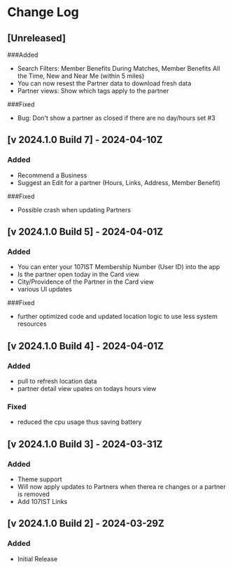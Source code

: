 # Change Log

## [Unreleased]
###Added
- Search Filters: Member Benefits During Matches, Member Benefits All the Time, New and Near Me (within 5 miles)
- You can now resest the Partner data to download fresh data
- Partner views: Show which tags apply to the partner

###Fixed
- Bug: Don't show a partner as closed if there are no day/hours set #3

## [v 2024.1.0 Build 7] - 2024-04-10Z
### Added
- Recommend a Business
- Suggest an Edit for a partner (Hours, Links, Address, Member Benefit)

###Fixed
- Possible crash when updating Partners

## [v 2024.1.0 Build 5] - 2024-04-01Z
### Added
- You can enter your 107IST Membership Number (User ID) into the app
- Is the partner open today in the Card view
- City/Providence of the Partner in the Card view
- various UI updates

###Fixed
- further optimized code and updated location logic to use less system resources

## [v 2024.1.0 Build 4] - 2024-04-01Z
### Added
- pull to refresh location data
- partner detail view upates on todays hours view

### Fixed
- reduced the cpu usage thus saving battery

## [v 2024.1.0 Build 3] - 2024-03-31Z
### Added
- Theme support
- Will now apply updates to Partners when therea re changes or a partner is removed
- Add 107IST Links

## [v 2024.1.0 Build 2] - 2024-03-29Z
### Added
- Initial Release
